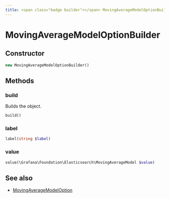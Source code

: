 ```yaml
---
title: <span class="badge builder"></span> MovingAverageModelOptionBuilder
---
```

# <span class="badge builder"></span> MovingAverageModelOptionBuilder

## Constructor

```php
new MovingAverageModelOptionBuilder()
```
## Methods

### <span class="badge object-method"></span> build

Builds the object.

```php
build()
```

### <span class="badge object-method"></span> label

```php
label(string $label)
```

### <span class="badge object-method"></span> value

```php
value(\Grafana\Foundation\Elasticsearch\MovingAverageModel $value)
```

## See also

 * <span class="badge object-type-class"></span> [MovingAverageModelOption](./object-MovingAverageModelOption.md)
